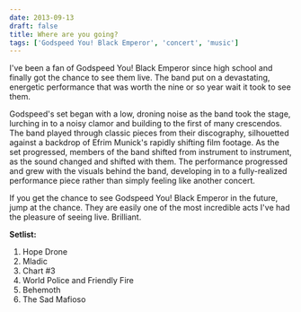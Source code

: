```yaml
---
date: 2013-09-13
draft: false
title: Where are you going?
tags: ['Godspeed You! Black Emperor', 'concert', 'music']
---
```


I've been a fan of Godspeed You! Black Emperor since high school and finally got the chance to see them live. The band put on a devastating, energetic performance that was worth the nine or so year wait it took to see them.<!-- excerpt -->

Godspeed's set began with a low, droning noise as the band took the stage, lurching in to a noisy clamor and building to the first of many crescendos. The band played through classic pieces from their discography, silhouetted against a backdrop of Efrim Munick's rapidly shifting film footage. As the set progressed, members of the band shifted from instrument to instrument, as the sound changed and shifted with them. The performance progressed and grew with the visuals behind the band, developing in to a fully-realized performance piece rather than simply feeling like another concert.

If you get the chance to see Godspeed You! Black Emperor in the future, jump at the chance. They are easily one of the most incredible acts I've had the pleasure of seeing live. Brilliant.

**Setlist:**

1. Hope Drone
2. Mladic
3. Chart #3
4. World Police and Friendly Fire
5. Behemoth
6. The Sad Mafioso
